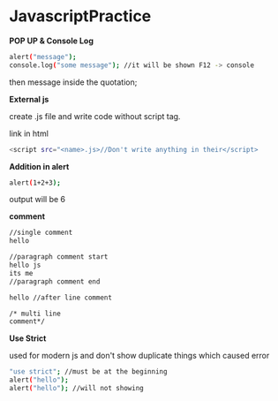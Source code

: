 # JavascriptPractice

**POP UP & Console Log**

```bash
alert("message");
console.log("some message"); //it will be shown F12 -> console
```

then message inside the quotation;

**External js**

create <name>.js file and write code without script tag.

link in html

```bash
<script src="<name>.js>//Don't write anything in their</script>
```

**Addition in alert**

```bash
alert(1+2+3);
```

output will be 6

**comment**

```bash
//single comment
hello

//paragraph comment start
hello js
its me
//paragraph comment end

hello //after line comment

/* multi line
comment*/
```

**Use Strict**

used for modern js and don't show duplicate things which caused error

```bash
"use strict"; //must be at the beginning
alert("hello");
alert("hello"); //will not showing
```

